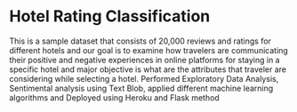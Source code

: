 # Hotel Rating Classification
This is a sample dataset that consists of 20,000 reviews and ratings for different hotels and our goal is to examine how
travelers are communicating their positive and negative experiences in online platforms for staying in a specific hotel and
major objective is what are the attributes that traveler are considering while selecting a hotel.
Performed Exploratory Data Analysis, Sentimental analysis using Text Blob, applied different machine learning
algorithms and Deployed using Heroku and Flask method
